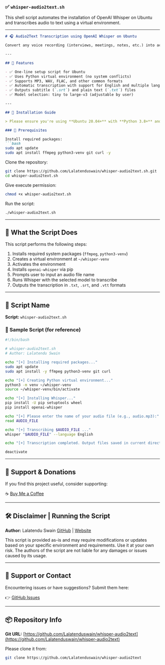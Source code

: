 ### ✅ `whisper-audio2text.sh`

This shell script automates the installation of OpenAI Whisper on Ubuntu and transcribes audio to text using a virtual environment.

---

````markdown
# 🎧 Audio2Text Transcription using OpenAI Whisper on Ubuntu

Convert any voice recording (interviews, meetings, notes, etc.) into accurate text using OpenAI's Whisper model — fully automated on Ubuntu with one script.

---

## 📌 Features

- ✅ One-line setup script for Ubuntu
- ✅ Uses Python virtual environment (no system conflicts)
- ✅ Supports MP3, WAV, FLAC, and other common formats
- ✅ Automatic transcription with support for English and multiple languages
- ✅ Outputs subtitle (`.srt`) and plain text (`.txt`) files
- ✅ Model selection: tiny to large-v3 (adjustable by user)

---

## 📖 Installation Guide

> Please ensure you're using **Ubuntu 20.04+** with **Python 3.8+** and have `sudo` access.

### 🔧 Prerequisites

Install required packages:
```bash
sudo apt update
sudo apt install ffmpeg python3-venv git curl -y
````

Clone the repository:

```bash
git clone https://github.com/Lalatenduswain/whisper-audio2text.sh.git
cd whisper-audio2text.sh
```

Give execute permission:

```bash
chmod +x whisper-audio2text.sh
```

Run the script:

```bash
./whisper-audio2text.sh
```

---

## 🧠 What the Script Does

This script performs the following steps:

1. Installs required system packages (`ffmpeg`, `python3-venv`)
2. Creates a virtual environment at `~/whisper-venv`
3. Activates the environment
4. Installs `openai-whisper` via pip
5. Prompts user to input an audio file name
6. Runs Whisper with the selected model to transcribe
7. Outputs the transcription in `.txt`, `.srt`, and `.vtt` formats

---

## 📂 Script Name

**Script:** `whisper-audio2text.sh`

### 📜 Sample Script (for reference)

```bash
#!/bin/bash

# whisper-audio2text.sh
# Author: Lalatendu Swain

echo "[+] Installing required packages..."
sudo apt update
sudo apt install -y ffmpeg python3-venv git curl

echo "[+] Creating Python virtual environment..."
python3 -m venv ~/whisper-venv
source ~/whisper-venv/bin/activate

echo "[+] Installing Whisper..."
pip install -U pip setuptools wheel
pip install openai-whisper

echo "[+] Please enter the name of your audio file (e.g., audio.mp3):"
read AUDIO_FILE

echo "[+] Transcribing $AUDIO_FILE ..."
whisper "$AUDIO_FILE" --language English

echo "[+] Transcription completed. Output files saved in current directory."

deactivate
```

---

## 💖 Support & Donations

If you find this project useful, consider supporting:

☕ [Buy Me a Coffee](https://www.buymeacoffee.com/lalatendu.swain)

---

## 🛠 Disclaimer | Running the Script

**Author:** Lalatendu Swain
[GitHub](https://github.com/Lalatenduswain) | [Website](https://blog.lalatendu.info/)

This script is provided as-is and may require modifications or updates based on your specific environment and requirements. Use it at your own risk. The authors of the script are not liable for any damages or issues caused by its usage.

---

## 🐞 Support or Contact

Encountering issues or have suggestions? Submit them here:

👉 [GitHub Issues](https://github.com/Lalatenduswain/whisper-audio2text/issues)

---

## 📦 Repository Info

**Git URL:** [https://github.com/Lalatenduswain/whisper-audio2text](https://github.com/Lalatenduswain/whisper-audio2text)

Please clone it from:

```bash
git clone https://github.com/Lalatenduswain/whisper-audio2text
```
